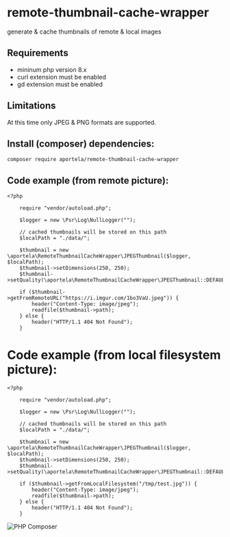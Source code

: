 # remote-thumbnail-cache-wrapper

generate & cache thumbnails of remote & local images

## Requirements

- mininum php version 8.x
- curl extension must be enabled
- gd extension must be enabled

## Limitations

At this time only JPEG & PNG formats are supported.

## Install (composer) dependencies:

```
composer require aportela/remote-thumbnail-cache-wrapper
```

## Code example (from remote picture):

```
<?php

    require "vendor/autoload.php";

    $logger = new \Psr\Log\NullLogger("");

    // cached thumbnails will be stored on this path
    $localPath = "./data/";

    $thumbnail = new \aportela\RemoteThumbnailCacheWrapper\JPEGThumbnail($logger, $localPath);
    $thumbnail->setDimensions(250, 250);
    $thumbnail->setQuality(\aportela\RemoteThumbnailCacheWrapper\JPEGThumbnail::DEFAULT_JPEG_IMAGE_QUALITY);

    if ($thumbnail->getFromRemoteURL("https://i.imgur.com/1bo3VaU.jpeg")) {
        header("Content-Type: image/jpeg");
        readfile($thumbnail->path);
    } else {
        header("HTTP/1.1 404 Not Found");
    }
```

# Code example (from local filesystem picture):

```
<?php

    require "vendor/autoload.php";

    $logger = new \Psr\Log\NullLogger("");

    // cached thumbnails will be stored on this path
    $localPath = "./data/";

    $thumbnail = new \aportela\RemoteThumbnailCacheWrapper\JPEGThumbnail($logger, $localPath);
    $thumbnail->setDimensions(250, 250);
    $thumbnail->setQuality(\aportela\RemoteThumbnailCacheWrapper\JPEGThumbnail::DEFAULT_JPEG_IMAGE_QUALITY);

    if ($thumbnail->getFromLocalFilesystem("/tmp/test.jpg")) {
        header("Content-Type: image/jpeg");
        readfile($thumbnail->path);
    } else {
        header("HTTP/1.1 404 Not Found");
    }
```

![PHP Composer](https://github.com/aportela/remote-thumbnail-cache-wrapper/actions/workflows/php.yml/badge.svg)
